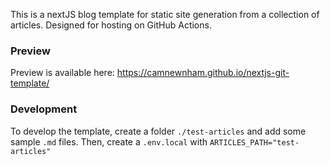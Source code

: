 This is a nextJS blog template for static site generation from a collection of articles. Designed for hosting on GitHub Actions.

### Preview
Preview is available here: https://camnewnham.github.io/nextjs-git-template/

### Development
To develop the template, create a folder `./test-articles` and add some sample `.md` files. Then, create a `.env.local` with `ARTICLES_PATH="test-articles"`
